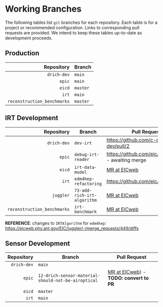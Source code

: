# Working Branches

The following tables list `git` branches for each repository. Each table is for a 
project or recommended configuration. Links to corresponding pull requests are provided.
We intend to keep these tables up-to-date as development proceeds.

## Production
| Repository                  | Branch   |
| --:                         | ---      |
| `drich-dev`                 | `main`   |
| `epic`                      | `main`   |
| `eicd`                      | `master` |
| `irt`                       | `main`   |
| `reconstruction_benchmarks` | `master` |

## IRT Development
| Repository                  | Branch                      | Pull Request                                                                                             |
| --:                         | ---                         | ---                                                                                                      |
| `drich-dev`                 | `dev-irt`                   | https://github.com/c-dilks/drich-dev/pull/2                                                              |
| `epic`                      | `debug-irt-reader`          | https://github.com/eic/epic/pull/51 - awaiting merge                                                     |
| `eicd`                      | `irt-data-model`            | [MR at EICweb](https://eicweb.phy.anl.gov/EIC/eicd/-/merge_requests/70)                                  |
| `irt`                       | `edm4hep-refactoring`       | https://github.com/eic/irt/pull/2                                                                        |
| `juggler`                   | `73-add-rich-irt-algorithm` | [MR at EICweb](https://eicweb.phy.anl.gov/EIC/juggler/-/merge_requests/377)                              |
| `reconstruction_benchmarks` | `irt-benchmark`             | [MR at EICweb](https://eicweb.phy.anl.gov/EIC/benchmarks/reconstruction_benchmarks/-/merge_requests/222) |

**REFERENCE**: changes to `IRTAlgorithm` for `edm4hep`: <https://eicweb.phy.anl.gov/EIC/juggler/-/merge_requests/449/diffs>

## Sensor Development
| Repository  | Branch                                              | Pull Request                                                                                                 |
| --:         | ---                                                 | ---                                                                                                          |
| `drich-dev` | `main`                                              |                                                                                                              |
| `epic`      | `12-drich-sensor-material-should-not-be-airoptical` | [MR at EICweb](https://eicweb.phy.anl.gov/EIC/detectors/ecce/-/merge_requests/28)) - **TODO: convert to PR** |
| `eicd`      | `master`                                            |                                                                                                              |
| `irt`       | `main`                                              |                                                                                                              |
